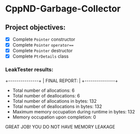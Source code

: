 # CppND-Garbage-Collector
## Project objectives:
- [x] Complete `Pointer` constructor
- [x] Complete `Pointer` `operator==`
- [x] Complete `Pointer` destructor
- [x] Complete `PtrDetails` class

### LeakTester results:
+---------------+
| FINAL REPORT: |
+---------------+

* Total number of allocations: 6
* Total number of deallocations: 6
* Total number of allocations in bytes: 132
* Total number of deallocations in bytes: 132
* Maximum memory occupation during runtime in bytes: 132
* Memory occupation upon completion: 0

GREAT JOB! YOU DO NOT HAVE MEMORY LEAKAGE
